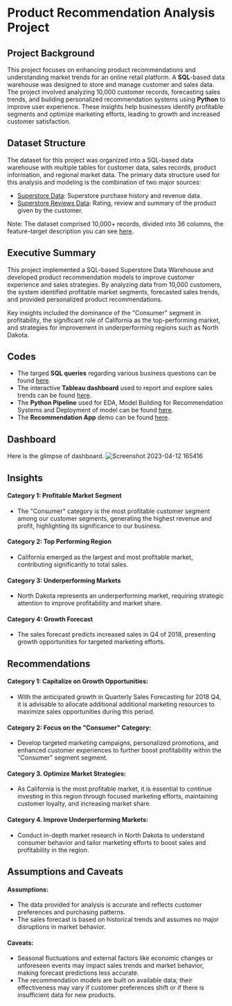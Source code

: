 # Product Recommendation Analysis Project

## Project Background
This project focuses on enhancing product recommendations and understanding market trends for an online retail platform. A **SQL**-based data warehouse was designed to store and manage customer and sales data. The project involved analyzing 10,000 customer records, forecasting sales trends, and building personalized recommendation systems using **Python** to improve user experience. These insights help businesses identify profitable segments and optimize marketing efforts, leading to growth and increased customer satisfaction.

## Dataset Structure 
The dataset for this project was organized into a SQL-based data warehouse with multiple tables for customer data, sales records, product information, and regional market data. The primary data structure used for this analysis and modeling is the combination of two major sources:

  * [Superstore Data](https://github.com/nikitaprasad21/Product-Recommendation-Analysis-Project/blob/main/data/Superstore-Data.csv): Superstore purchase history and revenue data.
  * [Superstore Reviews Data](https://github.com/nikitaprasad21/Product-Recommendation-Analysis-Project/blob/main/data/Superstore-Dataset-Reviews.csv): Rating, review and summary of the product given by the customer. 
    
Note: The dataset comprised 10,000+ records, divided into 36 columns, the feature-target description you can see [here](https://github.com/nikitaprasad21/Product-Recommendation-Analysis-Project/blob/main/data/Features_Target_Description.txt).


## Executive Summary
This project implemented a SQL-based Superstore Data Warehouse and developed product recommendation models to improve customer experience and sales strategies. By analyzing data from 10,000 customers, the system identified profitable market segments, forecasted sales trends, and provided personalized product recommendations. 

Key insights included the dominance of the "Consumer" segment in profitability, the significant role of California as the top-performing market, and strategies for improvement in underperforming regions such as North Dakota.


## Codes
* The targed **SQL queries** regarding various business questions can be found [here](https://github.com/nikitaprasad21/Product-Recommendation-Analysis-Project/blob/main/notebooks/Products-Analysis.sql).
* The interactive **Tableau dashboard** used to report and explore sales trends can be found [here](https://public.tableau.com/app/profile/nikita.prasad/viz/QuarterlySalesForecastingAnalysisDahboard/AnalysisDashboard).
* The **Python Pipeline** used for EDA, Model Building for Recommendation Systems and Deployment of model can be found [here](https://github.com/nikitaprasad21/Product-Recommendation-Analysis-Project/blob/main/notebooks/Product-Recommendation-Project.ipynb).
* The **Recommendation App** demo can be found [here](https://huggingface.co/spaces/nikitaprasad-analyst/product-recommendation-system).

## Dashboard

Here is the glimpse of dashboard.
![Screenshot 2023-04-12 165416](https://user-images.githubusercontent.com/84131752/231447810-39810cfc-f423-4463-b6c8-e2eb4c73f878.png)


## Insights

#### Category 1: Profitable Market Segment
   * The "Consumer" category is the most profitable customer segment among our customer segments, generating the highest revenue and profit, highlighting its significance to our business.

#### Category 2: Top Performing Region
   * California emerged as the largest and most profitable market, contributing significantly to total sales.
#### Category 3: Underperforming Markets
   * North Dakota represents an underperforming market, requiring strategic attention to improve profitability and market share.
#### Category 4: Growth Forecast
   * The sales forecast predicts increased sales in Q4 of 2018, presenting growth opportunities for targeted marketing efforts.

## Recommendations

#### Category 1: Capitalize on Growth Opportunities:

   * With the anticipated growth in Quarterly Sales Forecasting for 2018 Q4, it is advisable to allocate additional additional marketing resources to maximize sales opportunities during this period.

#### Category 2: Focus on the "Consumer" Category:
   * Develop targeted marketing campaigns, personalized promotions, and enhanced customer experiences to further boost profitability within the "Consumer" segment  segment.

#### Category 3. Optimize Market Strategies:
   * As California is the most profitable market, it is essential to continue investing in this region through focused marketing efforts, maintaining customer loyalty, and increasing market share.
     
#### Category 4. Improve Underperforming Markets:

   * Conduct in-depth market research in North Dakota to understand consumer behavior and tailor marketing efforts to boost sales and profitability in the region.

## Assumptions and Caveats
#### Assumptions:

* The data provided for analysis is accurate and reflects customer preferences and purchasing patterns.
* The sales forecast is based on historical trends and assumes no major disruptions in market behavior.
#### Caveats:

* Seasonal fluctuations and external factors like economic changes or unforeseen events may impact sales trends and market behavior, making forecast predictions less accurate.
* The recommendation models are built on available data; their effectiveness may vary if customer preferences shift or if there is insufficient data for new products.
